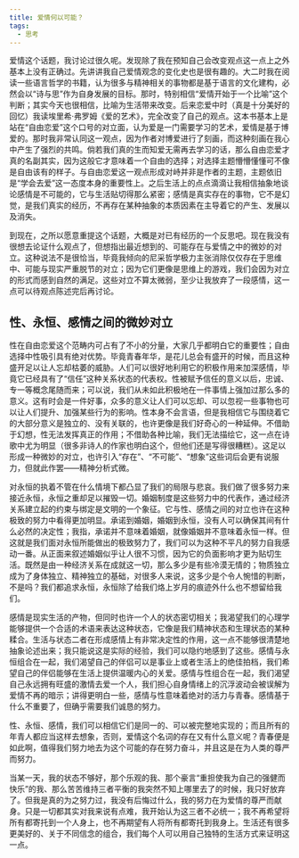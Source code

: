 ```yaml
---
title: 爱情何以可能？
tags:
  - 思考
---
```


爱情这个话题，我讨论过很久呢。发现除了我在预知自己会改变观点这一点上之外基本上没有正确过。先讲讲我自己爱情观念的变化史也是很有趣的。大二时我在阅读一些语言哲学的书籍，认为很多与精神相关的事物都是基于语言的文化建构，必然会以“诗与思”作为自身发展的目标。那时，特别相信“爱情开始于一个比喻”这个判断；其实今天也很相信，比喻为生活带来改变。后来恋爱中时（真是十分美好的回忆）我读埃里希·弗罗姆《爱的艺术》，完全改变了自己的观点。这本书基本上是站在“自由恋爱”这个口号的对立面，认为爱是一门需要学习的艺术，爱情是基于博爱的。那时我非常认同这一观点，因为作者对博爱进行了刻画，而这种刻画在我心中产生了强烈的共鸣。倘若我们真的生而知爱无需再去学习的话，那么自由恋爱才真的名副其实，因为这般它才意味着一个自由的选择；对选择主题懵懵懂懂可不像是自由该有的样子。与自由恋爱这一观点形成对峙并非是作者的主题，主题依旧是“学会去爱”这一态度本身的重要性上。之后生活上的点点滴滴让我相信抽象地谈论感情是不可能的，它与生活贴切得那么紧密；感情是真实存在的事物，它不是幻觉，是我们真实的经历，不再存在某种抽象的本质因素在主导着它的产生、发展以及消失。

到现在，之所以愿意重提这个话题，大概是对已有经历的一个反思吧。现在我没有很想去论证什么观点了，但想指出最近想到的、可能存在与爱情之中的微妙的对立。这种说法不是很恰当，毕竟我倾向的尼采哲学极力主张消除仅仅存在于思维中、可能与现实严重脱节的对立；因为它们更像是思维上的游戏，我们会因为对立的形式而感到自然的满足。这些对立不算太微弱，至少让我放弃了一段感情，这一点可以待观点陈述完后再讨论。

## 性、永恒、感情之间的微妙对立

性在自由恋爱这个范畴内可占有了不小的分量，大家几乎都明白它的重要性；自由选择中性吸引具有绝对优势。毕竟青春年华，是花儿总会有盛开的时候，而且这种盛开足以让人忘却枯萎的威胁。人们可以很好地利用它的积极作用来加深感情，毕竟它已经具有了“信任”这种关系状态的代表权。性被赋予信任的意义以后，忠诚、专一等概念尾随而来；可以说，我们从未如此积极地在一件事情上强加过那么多的意义。这有时会是一件好事，众多的意义让人们可以忘却、可以忽视一些事物也可以让人们提升、加强某些行为的影响。性本身不会言语，但是我相信它与围绕着它的大部分意义是独立的、没有关联的，也许更像是我们好奇心的一种延伸。不借助于幻想，性无法发挥真正的作用；不借助各种比喻，我们无法描绘它，这一点在诗歌中尤为明显（很多非诗人的作家也明白这个，但他们还是写得很糟糕）。这足以形成一种微妙的对立，也许引入“存在”、“不可能”、“想象”这些词后会更有说服力，但就此作罢——精神分析式微。

对永恒的执着不管在什么情境下都凸显了我们的局限与悲哀。我们做了很多努力来接近永恒，永恒之重却足以摧毁一切。婚姻制度是这些努力中的代表作，通过经济关系建立起的约束与绑定是文明的一个象征。它与性、感情之间的对立也许在这种极致的努力中看得更加明显。承诺到婚姻，婚姻到永恒，没有人可以确保其间有什么必然的决定性；我指，承诺并不意味着婚姻，就像婚姻并不意味着永恒一样。但这就是我们面对永恒所能做出的极致努力了，我们可以为这种不平凡的努力自我感动一番。从正面来叙述婚姻似乎让人很不习惯，因为它的负面影响才更为贴切生活。既然是由一种经济关系在成就这一切，那么多少是有些冷漠无情的；物质独立成为了身体独立、精神独立的基础，对很多人来说，这多少是个令人惋惜的判断，不是吗？我们都追求永恒，永恒除了给我们烙上岁月的痕迹外什么也不想留给我们。

感情是现实生活的产物，但同时也许一个人的状态密切相关；我渴望我们的心理学能够提供一个合适的术语来表达这种状态，它像是我们精神状态和生理状态的某种糅合。生活与状态二者在形成感情上有非常决定性的作用，这一点不能够很清楚地抽象论述出来；我只能说这是实际的经验，我们可以隐约地感到了这些。感情与永恒组合在一起，我们渴望自己的伴侣可以是事业上或者生活上的绝佳拍档，我们希望自己的伴侣能够在生活上提供温暖内心的关爱。感情与性组合在一起，我们渴望自己永远拥有旺盛的激情去爱一个人，我们担心自身情绪上的沉浮波动会被误解为爱情不再的暗示；讲得更明白一些，感情与性意味着绝对的活力与青春。感情基于什么不重要了，但确乎需要我们诚恳的努力。

性、永恒、感情，我们可以相信它们是同一的、可以被完整地实现的；而且所有的年青人都应当这样去想象，否则，爱情这个名词的存在又有什么意义呢？青春便是如此啊，值得我们努力地去为这个可能的存在努力奋斗，并且这是在为人类的尊严而努力。

当某一天，我的状态不够好，那个乐观的我、那个豪言“重担使我为自己的强健而快乐”的我、那么苦苦维持三者平衡的我突然不知上哪里去了的时候，我只好放弃了。但我是真的为之努力过，我没有后悔过什么，我的努力在为爱情的尊严而献身。只是一切都其实对我来说有点难，我开始认为这三者不必统一；我不再希望将所有都寄托到一个人身上，也不再期望有人将所有都寄托到我身上。生活还有很多更美好的、关于不同信念的组合，我们每个人可以用自己独特的生活方式来证明这一点。

